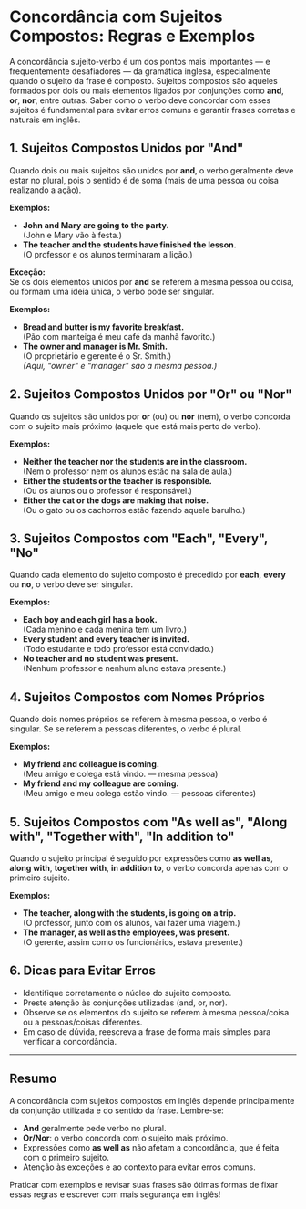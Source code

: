 # Concordância com Sujeitos Compostos: Regras e Exemplos

A concordância sujeito-verbo é um dos pontos mais importantes — e frequentemente desafiadores — da gramática inglesa, especialmente quando o sujeito da frase é composto. Sujeitos compostos são aqueles formados por dois ou mais elementos ligados por conjunções como **and**, **or**, **nor**, entre outras. Saber como o verbo deve concordar com esses sujeitos é fundamental para evitar erros comuns e garantir frases corretas e naturais em inglês.

## 1. Sujeitos Compostos Unidos por "And"

Quando dois ou mais sujeitos são unidos por **and**, o verbo geralmente deve estar no plural, pois o sentido é de soma (mais de uma pessoa ou coisa realizando a ação).

**Exemplos:**
- **John and Mary are going to the party.**  
  (John e Mary vão à festa.)
- **The teacher and the students have finished the lesson.**  
  (O professor e os alunos terminaram a lição.)

**Exceção:**  
Se os dois elementos unidos por **and** se referem à mesma pessoa ou coisa, ou formam uma ideia única, o verbo pode ser singular.

**Exemplos:**
- **Bread and butter is my favorite breakfast.**  
  (Pão com manteiga é meu café da manhã favorito.)
- **The owner and manager is Mr. Smith.**  
  (O proprietário e gerente é o Sr. Smith.)  
  *(Aqui, "owner" e "manager" são a mesma pessoa.)*

## 2. Sujeitos Compostos Unidos por "Or" ou "Nor"

Quando os sujeitos são unidos por **or** (ou) ou **nor** (nem), o verbo concorda com o sujeito mais próximo (aquele que está mais perto do verbo).

**Exemplos:**
- **Neither the teacher nor the students are in the classroom.**  
  (Nem o professor nem os alunos estão na sala de aula.)
- **Either the students or the teacher is responsible.**  
  (Ou os alunos ou o professor é responsável.)
- **Either the cat or the dogs are making that noise.**  
  (Ou o gato ou os cachorros estão fazendo aquele barulho.)

## 3. Sujeitos Compostos com "Each", "Every", "No"

Quando cada elemento do sujeito composto é precedido por **each**, **every** ou **no**, o verbo deve ser singular.

**Exemplos:**
- **Each boy and each girl has a book.**  
  (Cada menino e cada menina tem um livro.)
- **Every student and every teacher is invited.**  
  (Todo estudante e todo professor está convidado.)
- **No teacher and no student was present.**  
  (Nenhum professor e nenhum aluno estava presente.)

## 4. Sujeitos Compostos com Nomes Próprios

Quando dois nomes próprios se referem à mesma pessoa, o verbo é singular. Se se referem a pessoas diferentes, o verbo é plural.

**Exemplos:**
- **My friend and colleague is coming.**  
  (Meu amigo e colega está vindo. — mesma pessoa)
- **My friend and my colleague are coming.**  
  (Meu amigo e meu colega estão vindo. — pessoas diferentes)

## 5. Sujeitos Compostos com "As well as", "Along with", "Together with", "In addition to"

Quando o sujeito principal é seguido por expressões como **as well as**, **along with**, **together with**, **in addition to**, o verbo concorda apenas com o primeiro sujeito.

**Exemplos:**
- **The teacher, along with the students, is going on a trip.**  
  (O professor, junto com os alunos, vai fazer uma viagem.)
- **The manager, as well as the employees, was present.**  
  (O gerente, assim como os funcionários, estava presente.)

## 6. Dicas para Evitar Erros

- Identifique corretamente o núcleo do sujeito composto.
- Preste atenção às conjunções utilizadas (and, or, nor).
- Observe se os elementos do sujeito se referem à mesma pessoa/coisa ou a pessoas/coisas diferentes.
- Em caso de dúvida, reescreva a frase de forma mais simples para verificar a concordância.

---

## Resumo

A concordância com sujeitos compostos em inglês depende principalmente da conjunção utilizada e do sentido da frase. Lembre-se:  
- **And** geralmente pede verbo no plural.  
- **Or/Nor**: o verbo concorda com o sujeito mais próximo.  
- Expressões como **as well as** não afetam a concordância, que é feita com o primeiro sujeito.  
- Atenção às exceções e ao contexto para evitar erros comuns.

Praticar com exemplos e revisar suas frases são ótimas formas de fixar essas regras e escrever com mais segurança em inglês!